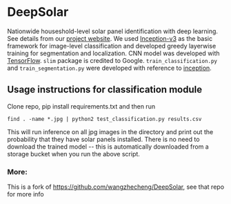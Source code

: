 # DeepSolar
Nationwide houseshold-level solar panel identification with deep learning. See details from our [project website](http://web.stanford.edu/group/deepsolar/home). We used [Inception-v3](https://arxiv.org/pdf/1512.00567.pdf) as the basic framework for image-level classification and developed greedy layerwise training for segmentation and localization.
CNN model was developed with [TensorFlow](https://github.com/tensorflow). `slim` package is credited to Google. `train_classification.py` and `train_segmentation.py` were developed with reference to [inception](https://github.com/tensorflow/models/tree/master/inception).


## Usage instructions for classification module

Clone repo, pip install requirements.txt and then run

```
find . -name *.jpg | python2 test_classification.py results.csv
```

This will run inference on all jpg images in the directory and print out the probability that they have solar panels installed. There is no need to download the trained model -- this is automatically downloaded from a storage bucket when you run the above script.


### More:

This is a fork of https://github.com/wangzhecheng/DeepSolar, see that repo for more info